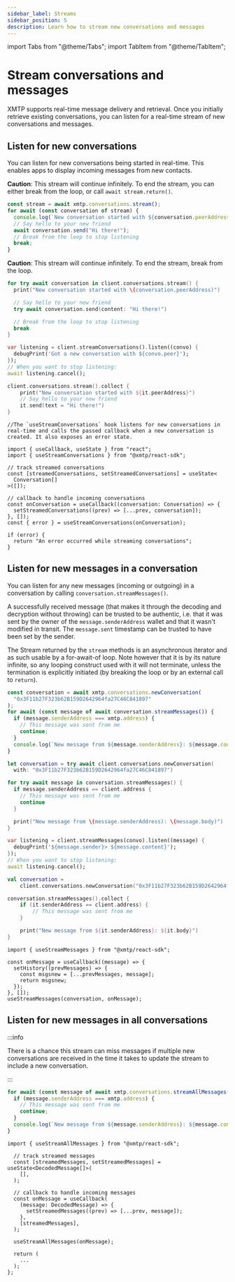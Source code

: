 ```yaml
---
sidebar_label: Streams
sidebar_position: 5
description: Learn how to stream new conversations and messages
---
```


import Tabs from "@theme/Tabs";
import TabItem from "@theme/TabItem";

# Stream conversations and messages

XMTP supports real-time message delivery and retrieval. Once you initially retrieve existing conversations, you can listen for a real-time stream of new conversations and messages.

## Listen for new conversations

You can listen for new conversations being started in real-time. This enables apps to display incoming messages from new contacts.

<Tabs groupId="sdk-langs">
<TabItem value="js" label="JavaScript" default>

**Caution**: This stream will continue infinitely. To end the stream, you can either break from the loop, or call `await stream.return()`.

```ts
const stream = await xmtp.conversations.stream();
for await (const conversation of stream) {
  console.log(`New conversation started with ${conversation.peerAddress}`);
  // Say hello to your new friend
  await conversation.send("Hi there!");
  // Break from the loop to stop listening
  break;
}
```

</TabItem>
<TabItem value="swift" label="Swift" default>

**Caution**: This stream will continue infinitely. To end the stream, break from the loop.

```swift
for try await conversation in client.conversations.stream() {
  print("New conversation started with \(conversation.peerAddress)")

  // Say hello to your new friend
  try await conversation.send(content: "Hi there!")

  // Break from the loop to stop listening
  break
}
```

</TabItem>
<TabItem value="dart" label="Dart" default>

```dart
var listening = client.streamConversations().listen((convo) {
  debugPrint('Got a new conversation with ${convo.peer}');
});
// When you want to stop listening:
await listening.cancel();
```

</TabItem>
<TabItem value="kotlin" label="Kotlin - beta" default>

```kotlin
client.conversations.stream().collect {
    print("New conversation started with ${it.peerAddress}")
    // Say hello to your new friend
    it.send(text = "Hi there!")
}
```

</TabItem>
<TabItem value="react" label="React - beta" default>

```tsx
//The `useStreamConversations` hook listens for new conversations in real-time and calls the passed callback when a new conversation is created. It also exposes an error state.

import { useCallback, useState } from "react";
import { useStreamConversations } from "@xmtp/react-sdk";

// track streamed conversations
const [streamedConversations, setStreamedConversations] = useState<
  Conversation[]
>([]);

// callback to handle incoming conversations
const onConversation = useCallback((conversation: Conversation) => {
  setStreamedConversations((prev) => [...prev, conversation]);
}, []);
const { error } = useStreamConversations(onConversation);

if (error) {
  return "An error occurred while streaming conversations";
}
```

</TabItem>
</Tabs>

## Listen for new messages in a conversation

You can listen for any new messages (incoming or outgoing) in a conversation by calling `conversation.streamMessages()`.

A successfully received message (that makes it through the decoding and decryption without throwing) can be trusted to be authentic, i.e. that it was sent by the owner of the `message.senderAddress` wallet and that it wasn't modified in transit. The `message.sent` timestamp can be trusted to have been set by the sender.

The Stream returned by the `stream` methods is an asynchronous iterator and as such usable by a for-await-of loop. Note however that it is by its nature infinite, so any looping construct used with it will not terminate, unless the termination is explicitly initiated (by breaking the loop or by an external call to `return`).
<Tabs groupId="sdk-langs">
<TabItem value="js" label="JavaScript" default>

```ts
const conversation = await xmtp.conversations.newConversation(
  "0x3F11b27F323b62B159D2642964fa27C46C841897"
);
for await (const message of await conversation.streamMessages()) {
  if (message.senderAddress === xmtp.address) {
    // This message was sent from me
    continue;
  }
  console.log(`New message from ${message.senderAddress}: ${message.content}`);
}
```

</TabItem>
<TabItem value="swift" label="Swift" default>

```swift
let conversation = try await client.conversations.newConversation(
  with: "0x3F11b27F323b62B159D2642964fa27C46C841897")

for try await message in conversation.streamMessages() {
  if message.senderAddress == client.address {
    // This message was sent from me
    continue
  }

  print("New message from \(message.senderAddress): \(message.body)")
}
```

</TabItem>
<TabItem value="dart" label="Dart" default>

```dart
var listening = client.streamMessages(convo).listen((message) {
  debugPrint('${message.sender}> ${message.content}');
});
// When you want to stop listening:
await listening.cancel();
```

</TabItem>
<TabItem value="kotlin" label="Kotlin - beta" default>

```kotlin
val conversation =
    client.conversations.newConversation("0x3F11b27F323b62B159D2642964fa27C46C841897")

conversation.streamMessages().collect {
    if (it.senderAddress == client.address) {
        // This message was sent from me
    }

    print("New message from ${it.senderAddress}: ${it.body}")
}
```

</TabItem>
<TabItem value="react" label="React - beta" default>

```tsx
import { useStreamMessages } from "@xmtp/react-sdk";

const onMessage = useCallback((message) => {
  setHistory((prevMessages) => {
    const msgsnew = [...prevMessages, message];
    return msgsnew;
  });
}, []);
useStreamMessages(conversation, onMessage);
```

</TabItem>
</Tabs>

## Listen for new messages in all conversations

:::info

There is a chance this stream can miss messages if multiple new conversations are received in the time it takes to update the stream to include a new conversation.

:::

<Tabs>
<TabItem value="js" label="JavaScript" default>

```jsx
for await (const message of await xmtp.conversations.streamAllMessages()) {
  if (message.senderAddress === xmtp.address) {
    // This message was sent from me
    continue;
  }
  console.log(`New message from ${message.senderAddress}: ${message.content}`);
}
```

</TabItem>
<TabItem value="react" label="React - beta" default>

```tsx
import { useStreamAllMessages } from "@xmtp/react-sdk";

  // track streamed messages
  const [streamedMessages, setStreamedMessages] = useState<DecodedMessage[]>(
    [],
  );

  // callback to handle incoming messages
  const onMessage = useCallback(
    (message: DecodedMessage) => {
      setStreamedMessages((prev) => [...prev, message]);
    },
    [streamedMessages],
  );

  useStreamAllMessages(onMessage);

  return (
    ...
  );
};
```

</TabItem>
</Tabs>
